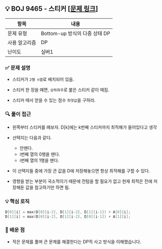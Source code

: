 ## 💡 BOJ 9465 - 스티커 [[문제 링크](https://www.acmicpc.net/problem/9465)]

| 항목 | 내용 |
|------|------|
| 문제 유형 | Bottom-up 방식의 다중 상태 DP |
| 사용 알고리즘 | DP |
| 난이도 | 실버1 |

### ✅ 문제 설명

- 스티커가 `2행 n열`로 배치되어 있음.

- 스티커 한 장을 뗴면, `상하좌우`로 붙은 스티커 같이 떼짐.

- 스티커 떼서 얻을 수 있는 점수 `최댓값`을 구하라.

### 🔍 풀이 접근
- 왼쪽부터 스티커를 뗴보자. D[k]에는 k번째 스티커까지 최적해가 들어있다고 생각

- 선택지는 다음과 같다.
    - 안뗀다.
    - i번째 열의 0행을 뗀다.
    - i번째 열의 1행을 뗀다.

- 이 선택지들 중에 가장 큰 값을 D에 저장해놓으면 항상 최적해를 구할 수 있다.

- 영향을 받는 부분이 국소적이기 때문에 전탐을 할 필요가 없고 현재 최적은 전에 저장해둔 값을 참고하기만 하면 됨.

### 💡 핵심 로직
```cpp
D[0][i] = max(D[0][i-2], D[1][i-2], D[1][i-1]) + A[0][i];
D[1][i] = max(D[0][i-2], D[1][i-2], D[0][i-1]) + A[1][i];
```

### 📌 배운 점
- 작은 문제를 풀며 큰 문제를 해결한다는 DP적 사고 방식을 이해했습니다.